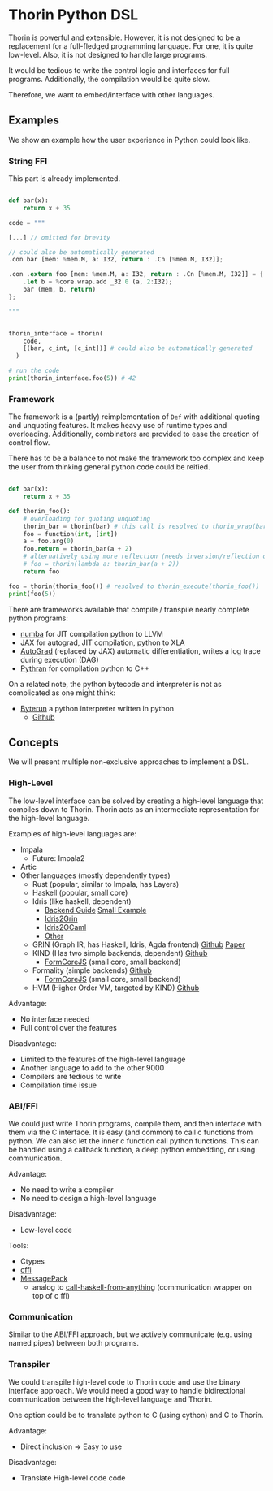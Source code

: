 # Thorin Python DSL

Thorin is powerful and extensible.
However, it is not designed to be a replacement for a full-fledged programming language.
For one, it is quite low-level.
Also, it is not designed to handle large programs.

It would be tedious to write the control logic and interfaces for full programs. 
Additionally, the compilation would be quite slow.

Therefore, we want to embed/interface with other languages.

## Examples

We show an example how the user experience in Python could look like.

### String FFI

This part is already implemented.

```python

def bar(x):
    return x + 35

```
```python
code = """
```
```rust
[...] // omitted for brevity

// could also be automatically generated
.con bar [mem: %mem.M, a: I32, return : .Cn [%mem.M, I32]];

.con .extern foo [mem: %mem.M, a: I32, return : .Cn [%mem.M, I32]] = {
    .let b = %core.wrap.add _32 0 (a, 2:I32);
    bar (mem, b, return)
};
```
```python
"""
```
```python

thorin_interface = thorin(
    code, 
    [(bar, c_int, [c_int])] # could also be automatically generated
  )

# run the code
print(thorin_interface.foo(5)) # 42
```

### Framework

The framework is a (partly) reimplementation of `Def` with
additional quoting and unquoting features.
It makes heavy use of runtime types and overloading.
Additionally, combinators are provided to ease the creation of control flow.

There has to be a balance to not make the framework too complex
and keep the user from thinking general python code could be reified.

```python

def bar(x):
    return x + 35

def thorin_foo():
    # overloading for quoting unquoting
    thorin_bar = thorin(bar) # this call is resolved to thorin_wrap(bar)
    foo = function(int, [int])
    a = foo.arg(0)
    foo.return = thorin_bar(a + 2)
    # alternatively using more reflection (needs inversion/reflection of lambda terms)
    # foo = thorin(lambda a: thorin_bar(a + 2))
    return foo

foo = thorin(thorin_foo()) # resolved to thorin_execute(thorin_foo())
print(foo(5))
```

There are frameworks available that compile / transpile nearly complete python programs:
* [numba](https://numba.pydata.org/) for JIT compilation python to LLVM
* [JAX](https://jax.readthedocs.io/en/latest/notebooks/quickstart.html) for autograd, JIT compilation, python to XLA
* [AutoGrad](https://github.com/HIPS/autograd) (replaced by JAX) automatic differentiation, writes a log trace during execution (DAG)
* [Pythran](https://pythran.readthedocs.io/en/latest/) for compilation python to C++ 

On a related note, the python bytecode and interpreter is not as complicated as one might think:
* [Byterun](https://www.aosabook.org/en/500L/a-python-interpreter-written-in-python.html#fn1) a python interpreter written in python
    * [Github](https://github.com/nedbat/byterun)

## Concepts

We will present multiple non-exclusive approaches to implement a DSL.

### High-Level

The low-level interface can be solved by creating a high-level language that compiles down to Thorin.
Thorin acts as an intermediate representation for the high-level language.

Examples of high-level languages are:
* Impala
    * Future: Impala2
* Artic
* Other languages (mostly dependently types)
    * Rust (popular, similar to Impala, has Layers)
    * Haskell (popular, small core)
    * Idris (like haskell, dependent)
        * [Backend Guide](https://idris2.readthedocs.io/en/latest/backends/backend-cookbook.html) [Small Example](https://idris2.readthedocs.io/en/latest/backends/backend-cookbook.html)
        * [Idris2Grin](https://github.com/Z-snails/Idris2-Grin)
        * [Idris2OCaml](https://github.com/karroffel/Idris2-Ocaml)
        * [Other](https://github.com/search?q=idris2+backend)
    * GRIN (Graph IR, has Haskell, Idris, Agda frontend) [Github](https://github.com/grin-compiler/grin) [Paper](https://nbviewer.org/github/grin-compiler/grin/blob/master/papers/boquist.pdf#page=41)
    * KIND (Has two simple backends, dependent) [Github](https://github.com/Kindelia/Kind)
        * [FormCoreJS](https://github.com/moonad/FormCoreJS) (small core, small backend)
    * Formality (simple backends) [Github](https://github.com/VictorTaelin/Formality) 
        * [FormCoreJS](https://github.com/moonad/FormCoreJS) (small core, small backend)
    * HVM (Higher Order VM, targeted by KIND) [Github](https://github.com/Kindelia/HVM)

Advantage:
* No interface needed
* Full control over the features

Disadvantage:
* Limited to the features of the high-level language
* Another language to add to the other 9000
* Compilers are tedious to write
* Compilation time issue

### ABI/FFI

We could just write Thorin programs, compile them, and then interface with them via the C interface.
It is easy (and common) to call c functions from python. 
We can also let the inner c function call python functions. This can be handled using a callback function, a deep python embedding, or using communication.

Advantage:
* No need to write a compiler
* No need to design a high-level language

Disadvantage:
* Low-level code

Tools:
* Ctypes
* [cffi](https://cffi.readthedocs.io/en/latest/overview.html)
* [MessagePack](https://msgpack.org/)
  * analog to [call-haskell-from-anything](https://github.com/nh2/call-haskell-from-anything) (communication wrapper on top of c ffi)

### Communication

Similar to the ABI/FFI approach, but we actively communicate (e.g. using named pipes)
between both programs.

### Transpiler

We could transpile high-level code to Thorin code and use the binary interface approach.
We would need a good way to handle bidirectional communication between the high-level language and Thorin.

One option could be to translate python to C (using cython) and C to Thorin.

Advantage:
* Direct inclusion => Easy to use

Disadvantage:
* Translate High-level code code
